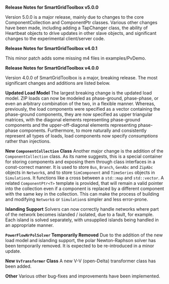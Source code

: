 **Release Notes for SmartGridToolbox v5.0.0**

Version 5.0.0 is a major release, mainly due to changes to the core ComponentCollection and ComponentPtr classes. Various other changes have been made, including adding a TapChanger class, the ability of Heartbeat objects to drive updates in other slave objects, and significant changes to the experimental client/server code.

**Release Notes for SmartGridToolbox v4.0.1**

This minor patch adds some missing m4 files in examples/PvDemo.

**Release Notes for SmartGridToolbox v4.0.0**

Version 4.0.0 of SmartGridToolbox is a major, breaking release. The most significant changes and additions are listed below.

**Updated Load Model**
The largest breaking change is the updated load model. ZIP loads can now be modeled as phase-ground, phase-phase, or even an arbitrary combination of the two, in a flexible manner. Whereas, previously, the load components were specified as a vector containing the phase-ground components, they are now specified as upper triangular matrices, with the diagonal elements representing phase-ground components and the upper-off-diagonal elements representing phase-phase components. Furthermore, to more naturally and consistently represent all types of loads, load components now specify *consumptions* rather than injections.

**New `ComponentCollection` Class**
Another major change is the addition of the `ComponentCollection` class. As its name suggests, this is a special container for storing components and exposing them through class interfaces in a const-correct manner. It is used to store `Bus`, `Branch`, `GenAbc` and `ZipAbc` objects in `Network`s, and to store `SimComponent` and `TimeSeries` objects in `Simulation`s. It functions like a cross between a `std::map` and `std::vector`. A related `ComponentPtr<T>` template is provided, that will remain a valid pointer into the collection even if a component is replaced by a different component with the same key in the collection. This can make the process of building and modifying `Network`s or `Simulation`s simpler and less error-prone.

**Islanding Support**
Solvers can now correctly handle networks where part of the network becomes islanded / isolated, due to a fault, for example. Each island is solved separately, with unsupplied islands being handled in an appropriate manner.

**`PowerFlowNrPolSolver` Temporarily Removed**
Due to the addition of the new load model and islanding support, the polar Newton-Raphson solver has been temporarily removed. It is expected to be re-introduced in a minor update.

**New `VvTransformer` Class**
A new V-V (open-Delta) transformer class has been added.

**Other**
Various other bug-fixes and improvements have been implemented.
